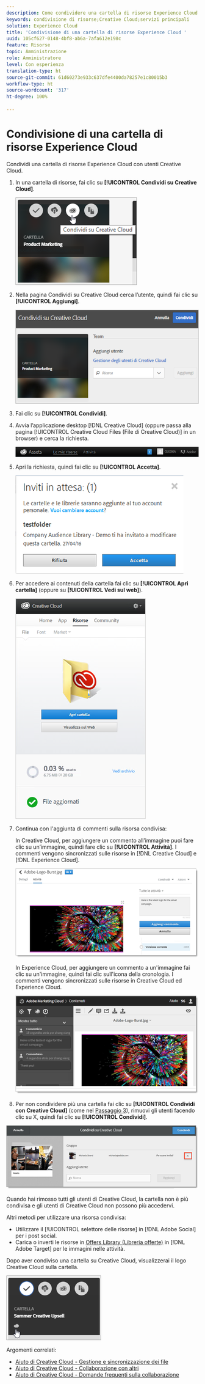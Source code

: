 ```yaml
---
description: Come condividere una cartella di risorse Experience Cloud con utenti Creative Cloud.
keywords: condivisione di risorse;Creative Cloud;servizi principali
solution: Experience Cloud
title: 'Condivisione di una cartella di risorse Experience Cloud '
uuid: 105cf627-0148-4bf8-ab6a-7afa612e198c
feature: Risorse
topic: Amministrazione
role: Amministratore
level: Con esperienza
translation-type: ht
source-git-commit: 61d60273e933c637dfe4400da78257e1c80015b3
workflow-type: ht
source-wordcount: '317'
ht-degree: 100%

---
```



# Condivisione di una cartella di risorse Experience Cloud

Condividi una cartella di risorse Experience Cloud con utenti Creative Cloud.

1. In una cartella di risorse, fai clic su **[!UICONTROL Condividi su Creative Cloud]**.

   ![Risultato passaggio](assets/asset-share-cc.png)
1. Nella pagina Condividi su Creative Cloud cerca l’utente, quindi fai clic su **[!UICONTROL Aggiungi]**.

   ![](assets/asset-share-cc-page.png)

1. Fai clic su **[!UICONTROL Condividi]**.
1. Avvia l’applicazione desktop [!DNL Creative Cloud] (oppure passa alla pagina [!UICONTROL Creative Cloud Files (File di Creative Cloud)] in un browser) e cerca la richiesta.

   ![](assets/cc_share_request.png)
1. Apri la richiesta, quindi fai clic su **[!UICONTROL Accetta]**.

   ![Risultato passaggio](assets/cc_share_accept.png)
1. Per accedere ai contenuti della cartella fai clic su **[!UICONTROL Apri cartella]** (oppure su **[!UICONTROL Vedi sul web]**).

   ![Risultato passaggio](assets/creative_cloud_open_folder.png)
1. Continua con l&#39;aggiunta di commenti sulla risorsa condivisa:

   In Creative Cloud, per aggiungere un commento all’immagine puoi fare clic su un’immagine, quindi fare clic su **[!UICONTROL Attività]**. I commenti vengono sincronizzati sulle risorse in [!DNL Creative Cloud] e [!DNL Experience Cloud].

   ![](assets/asset_comment_cc.png)

   In Experience Cloud, per aggiungere un commento a un&#39;immagine fai clic su un&#39;immagine, quindi fai clic sull&#39;icona della cronologia. I commenti vengono sincronizzati sulle risorse in Creative Cloud ed Experience Cloud.

   ![](assets/asset_comment_mac.png)

1. Per non condividere più una cartella fai clic su **[!UICONTROL Condividi con Creative Cloud]** (come nel [Passaggio 3](../experience-cloud-assets/t-share-creative-cloud.md#step_BA17CFA185284641A9B878BA29551996)), rimuovi gli utenti facendo clic su X, quindi fai clic su **[!UICONTROL Condividi]**.

![](assets/asset_remove_user.png)

Quando hai rimosso tutti gli utenti di Creative Cloud, la cartella non è più condivisa e gli utenti di Creative Cloud non possono più accedervi.

Altri metodi per utilizzare una risorsa condivisa:

* Utilizzare il [!UICONTROL selettore delle risorse] in [!DNL Adobe Social] per i post social.
* Carica o inverti le risorse in [Offers Library (Libreria offerte)](https://docs.adobe.com/help/it-IT/target/using/experiences/offers/manage-content.html) in [!DNL Adobe Target] per le immagini nelle attività.

Dopo aver condiviso una cartella su Creative Cloud, visualizzerai il logo Creative Cloud sulla cartella.

![](assets/asset-cc-logo.png)

Argomenti correlati:

* [Aiuto di Creative Cloud - Gestione e sincronizzazione dei file](https://helpx.adobe.com/it/creative-cloud/help/sync-files.html)
* [Aiuto di Creative Cloud - Collaborazione con altri](https://helpx.adobe.com/it/creative-cloud/help/collaboration.html)
* [Aiuto di Creative Cloud - Domande frequenti sulla collaborazione](https://helpx.adobe.com/it/creative-cloud/help/collaboration-faq.html)
